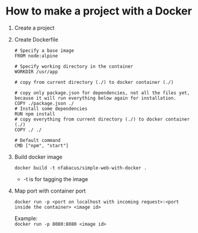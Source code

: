 # How to make a project with a Docker
1. Create a project
2. Create Dockerfile
    ```
    # Specify a base image
    FROM node:alpine
    
    # Specify working directory in the container
    WORKDIR /usr/app
    
    # copy from current directory (./) to docker container (./)
    
    # copy only package.json for dependencies, not all the files yet, because it will run everything below again for installation.
    COPY ./package.json ./
    # Install some dependencies
    RUN npm install
    # copy everything from current directory (./) to docker container (./)
    COPY ./ ./
    
    # Default command
    CMD ["npm", "start"]
    ```

3. Build docker image
    ```
    docker build -t nfabacus/simple-web-with-docker .
    ```
    * -t is for tagging the image

4. Map port with container port
    ```
    docker run -p <port on localhost with incoming request>:<port inside the container> <image id>
    ```
    Example: </br>
    ```docker run -p 8080:8080 <image id>``` </br>